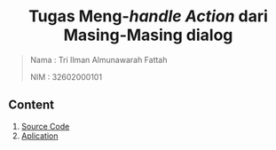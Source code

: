 <h1 align="center"> Tugas Meng-<i>handle</i> <i>Action</i> dari Masing-Masing dialog</h1>


> Nama  : Tri Ilman Almunawarah Fattah
> 
> NIM   : 32602000101

## Content
1. [Source Code](#)
2. [Aplication](#)
